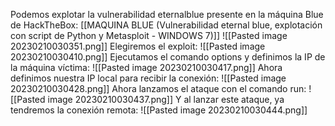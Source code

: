 Podemos explotar la vulnerabilidad eternalblue presente en la máquina Blue de HackTheBox: [[MAQUINA BLUE (Vulnerabilidad eternal blue, explotación con script de Python y Metasploit - WINDOWS 7)]]
![[Pasted image 20230210030351.png]]
Elegiremos el exploit:
![[Pasted image 20230210030410.png]]
Ejecutamos el comando options y definimos la IP de la máquina víctima:
![[Pasted image 20230210030417.png]]
Ahora definimos nuestra IP local para recibir la conexión:
![[Pasted image 20230210030428.png]]
Ahora lanzamos el ataque con el comando run:
![[Pasted image 20230210030437.png]]
Y al lanzar este ataque, ya tendremos la conexión remota:
![[Pasted image 20230210030444.png]]
